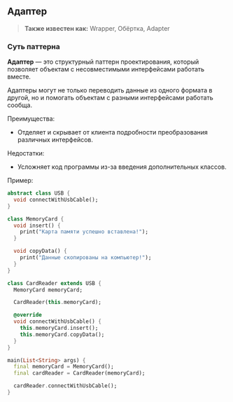 ## Адаптер

> **Также известен как:** Wrapper,  Обёртка,  Adapter


### Суть паттерна

**Адаптер** — это структурный паттерн проектирования, который позволяет объектам с несовместимыми интерфейсами работать вместе.


Адаптеры могут не только переводить данные из одного формата в другой, но и помогать объектам с разными интерфейсами работать сообща.


Преимущества:

- Отделяет и скрывает от клиента подробности преобразования различных интерфейсов.

Недостатки:

- Усложняет код программы из-за введения дополнительных классов.


Пример:

```dart
abstract class USB {
  void connectWithUsbCable();
}

class MemoryCard {
  void insert() {
    print("Карта памяти успешно вставлена!");
  }

  void copyData() {
    print("Данные скопированы на компьютер!");
  }
}

class CardReader extends USB {
  MemoryCard memoryCard;

  CardReader(this.memoryCard);

  @override
  void connectWithUsbCable() {
    this.memoryCard.insert();
    this.memoryCard.copyData();
  }
}

main(List<String> args) {
  final memoryCard = MemoryCard();
  final cardReader = CardReader(memoryCard);

  cardReader.connectWithUsbCable();
}

```